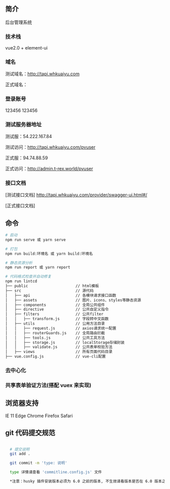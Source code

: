 ## 简介

后台管理系统

### 技术栈

vue2.0 + element-ui

### 域名

测试域名：http://tapi.whkuaiyu.com

正式域名：

### 登录账号

123456 123456

### 测试服务器地址

测试服：54.222.167.84

测试访问：http://tapi.whkuaiyu.com/pvuser

正式服：94.74.88.59

正式访问：http://admin.t-rex.world/pvuser

### 接口文档

[测试接口文档] http://tapi.whkuaiyu.com/provider/swagger-ui.html#/

[正式接口文档]

## 命令

```bash
# 启动
npm run serve 或 yarn serve

# 打包
npm run build:环境名 或 yarn build:环境名

# 静态资源分析
npm run report 或 yarn report

# 代码格式检查并自动修复
npm run lintcd
├── public                     // html模板
├── src                        // 源代码
│   ├── api                    // 各模块请求接口函数
│   ├── assets                 // 图片、icons、styles等静态资源
│   ├── components             // 全局公共组件
│   ├── directive              // 公共自定义指令
│   ├── filters                // 公共filter
│   │   ├── transform.js       // 字段转中文函数
│   ├── utils                  // 公用方法目录
│   │   ├── request.js         // axios请求统一配置
│   │   ├── routerGuards.js    // 全局路由拦截
│   │   ├── tools.js           // 公共工具方法
│   │   ├── storage.js         // localStorage存储封装
│   │   ├── validate.js        // 公共表单校验方法
│   ├── views                  // 所有页面代码目录
├── vue.config.js              // vue-cli配置
```

### 去中心化

### 共享表单验证方法(搭配 vuex 来实现)

## 浏览器支持

IE 11
Edge
Chrome
Firefox
Safari

## git 代码提交规范

```bash

  # 提交说明
  git add .

  git commit -m 'type: 说明'

  type 详情请查看 'commitline.config.js' 文件

  *注意：husky 插件安装版本必须为 6.0 之前的版本, 不生效请看版本是否在 6.0 版本之前

```
